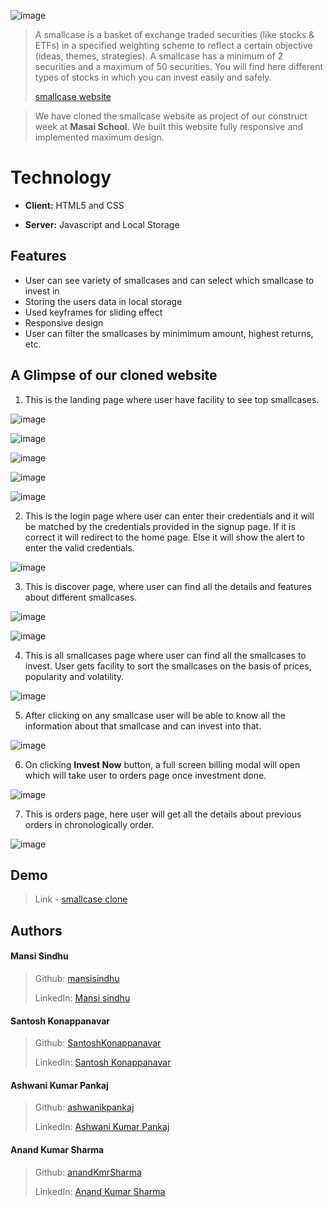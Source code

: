 ![image](https://www.smallcase.com/static/svgs/logo-full.svg)


> A smallcase is a basket of exchange traded securities (like stocks & ETFs) in a specified weighting scheme to reflect a certain objective (ideas, themes, strategies). A smallcase has a minimum of 2 securities and a maximum of 50 securities. You will find here different types of stocks in which you can invest easily and safely.
> 
> [smallcase website](https://smallcase.zerodha.com/)
 
> We have cloned the smallcase website as project of our construct week at **Masai School**.
> We built this website fully responsive and implemented maximum design.
 
  
# Technology


- **Client:** HTML5 and CSS

- **Server:** Javascript and Local Storage




  
## Features

-  User can see variety of smallcases and can select which smallcase to invest in
-  Storing the users data in local storage
-  Used keyframes for sliding effect
-  Responsive design
-  User can filter the smallcases by minimimum amount, highest returns, etc.



## A Glimpse of our cloned website

   1. This is the landing page where user have facility to see top smallcases.


 ![image](https://user-images.githubusercontent.com/76626095/131249330-9cb93c63-cf14-43f2-901a-1fb1afd4ce38.png)
 
 ![image](https://user-images.githubusercontent.com/76626095/131249356-3c4e0623-09a0-4c0c-ba0e-3857f51b58c2.png)
    
 ![image](https://user-images.githubusercontent.com/76626095/131249341-00142ca5-e5ff-4265-946b-e181248c8075.png)
  
 ![image](https://user-images.githubusercontent.com/76626095/131249364-e12863e7-57ed-4140-9784-3919fbe7c604.png)
    
 ![image](https://user-images.githubusercontent.com/76626095/131249373-66f4578b-859c-4ee8-92b3-c0dfecbf6a1a.png)
 


   2. This is the login page where user can enter their credentials and it will be matched by the credentials provided in the signup page. If it is correct it will redirect to the home page. Else it will show the alert to enter the valid credentials. 
    
![image](https://user-images.githubusercontent.com/76626095/131249575-bbb3d32e-b5b8-41ae-bed1-ba003d0855b8.png)



   3. This is discover page, where user can find all the details and features about different smallcases.
   
![image](https://user-images.githubusercontent.com/76626095/131249637-ee6dcba5-023e-49c8-920e-3b778379ca01.png)

![image](https://user-images.githubusercontent.com/76626095/131249644-9ef80a0e-8b71-49eb-a172-59af763bd861.png)
 
   
    
   4. This is all smallcases page where user can find all the smallcases to invest. User gets facility to sort the smallcases on the basis of prices, popularity and volatility. 
   
![image](https://user-images.githubusercontent.com/76626095/131249724-8e2eb03d-1e2a-4eb7-a143-5009f969964a.png)

    

   5. After clicking on any smallcase user will be able to know all the information about that smallcase and can invest into that.
 
![image](https://user-images.githubusercontent.com/76626095/131249789-080c559b-545e-4b6f-be31-caab84cfdad1.png)
 

   6. On clicking **Invest Now**  button, a full screen billing modal will open which will take user to orders page once investment done.

![image](https://user-images.githubusercontent.com/76626095/131249873-59bb6b25-f621-4807-92e1-3f939b5b68a1.png)

   
   
   
   7. This is orders page, here user will get all the details about previous orders in chronologically order.

![image](https://user-images.githubusercontent.com/76626095/131249990-f195b686-c42d-4550-a1ea-51621b76f32a.png)







  
## Demo

>Link - [smallcase clone](smallcase.netlify.app)


  
## Authors

#### Mansi Sindhu
> Github: [mansisindhu](https://github.com/mansisindhu)
> 
> LinkedIn: [Mansi sindhu](linkedin.com/in/mansi-sindhu)


#### Santosh Konappanavar
> Github: [SantoshKonappanavar](https://github.com/SantoshKonappanavar)
> 
> LinkedIn: [Santosh Konappanavar](https://www.linkedin.com/in/santosh-konappanavar/)


#### Ashwani Kumar Pankaj
> Github: [ashwanikpankaj](https://github.com/SantoshKonappanavar)
> 
> LinkedIn: [Ashwani Kumar Pankaj](https://www.linkedin.com/in/ashnit8294)


#### Anand Kumar Sharma
> Github: [anandKmrSharma](https://github.com/anandKmrSharma)
> 
> LinkedIn: [Anand Kumar Sharma](linkedin.com/in/aks31397)




  

  
